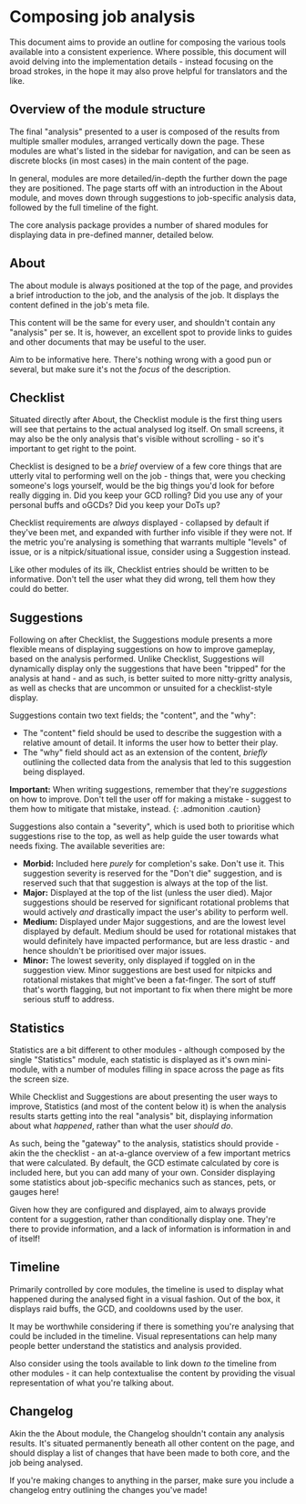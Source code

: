 # Composing job analysis

This document aims to provide an outline for composing the various tools available into a consistent experience. Where possible, this document will avoid delving into the implementation details - instead focusing on the broad strokes, in the hope it may also prove helpful for translators and the like.

## Overview of the module structure

The final "analysis" presented to a user is composed of the results from multiple smaller modules, arranged vertically down the page. These modules are what's listed in the sidebar for navigation, and can be seen as discrete blocks (in most cases) in the main content of the page.

In general, modules are more detailed/in-depth the further down the page they are positioned. The page starts off with an introduction in the About module, and moves down through suggestions to job-specific analysis data, followed by the full timeline of the fight.

The core analysis package provides a number of shared modules for displaying data in pre-defined manner, detailed below.

## About

The about module is always positioned at the top of the page, and provides a brief introduction to the job, and the analysis of the job. It displays the content defined in the job's meta file.

This content will be the same for every user, and shouldn't contain any "analysis" per se. It is, however, an excellent spot to provide links to guides and other documents that may be useful to the user.

Aim to be informative here. There's nothing wrong with a good pun or several, but make sure it's not the _focus_ of the description.

## Checklist

Situated directly after About, the Checklist module is the first thing users will see that pertains to the actual analysed log itself. On small screens, it may also be the only analysis that's visible without scrolling - so it's important to get right to the point.

Checklist is designed to be a _brief_ overview of a few core things that are utterly vital to performing well on the job - things that, were you checking someone's logs yourself, would be the big things you'd look for before really digging in. Did you keep your GCD rolling? Did you use any of your personal buffs and oGCDs? Did you keep your DoTs up?

Checklist requirements are _always_ displayed - collapsed by default if they've been met, and expanded with further info visible if they were not. If the metric you're analysing is something that warrants multiple "levels" of issue, or is a nitpick/situational issue, consider using a Suggestion instead.

Like other modules of its ilk, Checklist entries should be written to be informative. Don't tell the user what they did wrong, tell them how they could do better.

## Suggestions

Following on after Checklist, the Suggestions module presents a more flexible means of displaying suggestions on how to improve gameplay, based on the analysis performed. Unlike Checklist, Suggestions will dynamically display only the suggestions that have been "tripped" for the analysis at hand - and as such, is better suited to more nitty-gritty analysis, as well as checks that are uncommon or unsuited for a checklist-style display.

Suggestions contain two text fields; the "content", and the "why":

- The "content" field should be used to describe the suggestion with a relative amount of detail. It informs the user how to better their play.
- The "why" field should act as an extension of the content, _briefly_ outlining the collected data from the analysis that led to this suggestion being displayed.

**Important:** When writing suggestions, remember that they're _suggestions_ on how to improve. Don't tell the user off for making a mistake - suggest to them how to mitigate that mistake, instead.
{: .admonition .caution}

Suggestions also contain a "severity", which is used both to prioritise which suggestions rise to the top, as well as help guide the user towards what needs fixing. The available severities are:

- **Morbid:** Included here _purely_ for completion's sake. Don't use it. This suggestion severity is reserved for the "Don't die" suggestion, and is reserved such that that suggestion is always at the top of the list.
- **Major:** Displayed at the top of the list (unless the user died). Major suggestions should be reserved for significant rotational problems that would actively _and_ drastically impact the user's ability to perform well.
- **Medium:** Displayed under Major suggestions, and are the lowest level displayed by default. Medium should be used for rotational mistakes that would definitely have impacted performance, but are less drastic - and hence shouldn't be prioritised over major issues.
- **Minor:** The lowest severity, only displayed if toggled on in the suggestion view. Minor suggestions are best used for nitpicks and rotational mistakes that might've been a fat-finger. The sort of stuff that's worth flagging, but not important to fix when there might be more serious stuff to address.

## Statistics

Statistics are a bit different to other modules - although composed by the single "Statistics" module, each statistic is displayed as it's own mini-module, with a number of modules filling in space across the page as fits the screen size.

While Checklist and Suggestions are about presenting the user ways to improve, Statistics (and most of the content below it) is when the analysis results starts getting into the real "analysis" bit, displaying information about what _happened_, rather than what the user _should do_.

As such, being the "gateway" to the analysis, statistics should provide - akin the the checklist - an at-a-glance overview of a few important metrics that were calculated. By default, the GCD estimate calculated by core is included here, but you can add many of your own. Consider displaying some statistics about job-specific mechanics such as stances, pets, or gauges here!

Given how they are configured and displayed, aim to always provide content for a suggestion, rather than conditionally display one. They're there to provide information, and a lack of information is information in and of itself!

## Timeline

Primarily controlled by core modules, the timeline is used to display what happened during the analysed fight in a visual fashion. Out of the box, it displays raid buffs, the GCD, and cooldowns used by the user.

It may be worthwhile considering if there is something you're analysing that could be included in the timeline. Visual representations can help many people better understand the statistics and analysis provided.

Also consider using the tools available to link down _to_ the timeline from other modules - it can help contextualise the content by providing the visual representation of what you're talking about.

## Changelog

Akin the the About module, the Changelog shouldn't contain any analysis results. It's situated permanently beneath all other content on the page, and should display a list of changes that have been made to both core, and the job being analysed.

If you're making changes to anything in the parser, make sure you include a changelog entry outlining the changes you've made!
